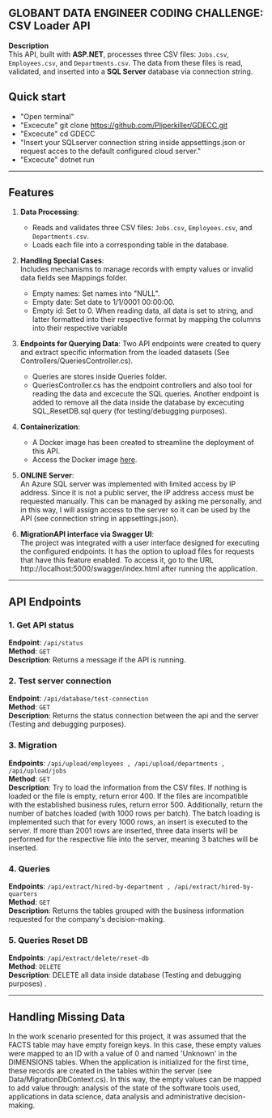 ## GLOBANT DATA ENGINEER CODING CHALLENGE: CSV Loader API  


**Description**  
This API, built with **ASP.NET**, processes three CSV files: `Jobs.csv`, `Employees.csv`, and `Departments.csv`. The data from these files is read, validated, and inserted into a **SQL Server** database via connection string.  

## Quick start
- "Open terminal"
- "Excecute" git clone https://github.com/Pliperkiller/GDECC.git
- "Excecute" cd GDECC
- "Insert your SQLserver connection string inside appsettings.json or request acces to the default configured cloud server."
- "Excecute" dotnet run

---
## Features  

1. **Data Processing**:  
   - Reads and validates three CSV files: `Jobs.csv`, `Employees.csv`, and `Departments.csv`.  
   - Loads each file into a corresponding table in the database.  

2. **Handling Special Cases**:  
   Includes mechanisms to manage records with empty values or invalid data fields see Mappings folder.  
   - Empty names: Set names into "NULL".
   - Empty date: Set date to 1/1/0001 00:00:00.
   - Empty id: Set to 0.
  When reading data, all data is set to string, and latter formatted into their respective format by mapping the columns into their respective variable
    
3. **Endpoints for Querying Data**:
  Two API endpoints were created to query and extract specific information from the loaded datasets (See Controllers/QueriesController.cs).  
   - Queries are stores inside Queries folder.
   - QueriesController.cs has the endpoint controllers and also tool for reading the data and excecute the SQL queries.
  Another endpoint is added to remove all the data inside the database by excecuting SQL_ResetDB.sql query (for testing/debugging purposes).

5. **Containerization**:  
   - A Docker image has been created to streamline the deployment of this API.  
   - Access the Docker image [here](#https://hub.docker.com/repository/docker/gruposl1e/gdecc/general).
  
4. **ONLINE Server**:  
An Azure SQL server was implemented with limited access by IP address. Since it is not a public server, the IP address access must be requested manually. This can be managed by asking me personally, and in this way, I will assign access to the server so it can be used by the API (see connection string in appsettings.json). 

5. **MigrationAPI interface via Swagger UI**:  
The project was integrated with a user interface designed for executing the configured endpoints. It has the option to upload files for requests that have this feature enabled. To access it, go to the URL http://localhost:5000/swagger/index.html after running the application.

---

## API Endpoints  

### 1. **Get API status**  
   **Endpoint**: `/api/status`  
   **Method**: `GET`  
   **Description**: Returns a message if the API is running.  

### 2. **Test server connection**  
   **Endpoint**: `/api/database/test-connection`  
   **Method**: `GET`  
   **Description**: Returns the status connection between the api and the server (Testing and debugging purposes).

### 3. **Migration**  
   **Endpoints**: `/api/upload/employees , /api/upload/departments , /api/upload/jobs`  
   **Method**: `GET`  
   **Description**: Try to load the information from the CSV files. If nothing is loaded or the file is empty, return error 400. If the files are incompatible with the established business rules, return error 500. Additionally, return the number of batches loaded (with 1000 rows per batch). The batch loading is implemented such that for every 1000 rows, an insert is executed to the server. If more than 2001 rows are inserted, three data inserts will be performed for the respective file into the server, meaning 3 batches will be inserted. 

### 4. **Queries**  
   **Endpoints**: `/api/extract/hired-by-department , /api/extract/hired-by-quarters`  
   **Method**: `GET`  
   **Description**: Returns the tables grouped with the business information requested for the company's decision-making.

### 5. **Queries Reset DB**  
   **Endpoints**: `/api/extract/delete/reset-db`  
   **Method**: `DELETE`  
   **Description**: DELETE all data inside database (Testing and debugging purposes) .

---

## Handling Missing Data  

In the work scenario presented for this project, it was assumed that the FACTS table may have empty foreign keys. In this case, these empty values were mapped to an ID with a value of 0 and named 'Unknown' in the DIMENSIONS tables. When the application is initialized for the first time, these records are created in the tables within the server (see Data/MigrationDbContext.cs). In this way, the empty values can be mapped to add value through: analysis of the state of the software tools used, applications in data science, data analysis and administrative decision-making.
